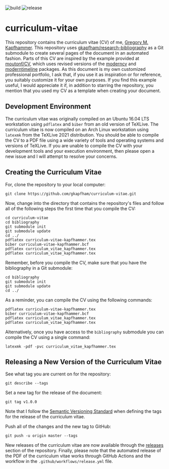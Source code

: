 ![build](https://github.com/gkapfham/curriculum-vitae/workflows/build/badge.svg) ![release](https://github.com/gkapfham/curriculum-vitae/workflows/release/badge.svg)

# curriculum-vitae

This repository contains the curriculum vitae (CV) of me, [Gregory M.
Kapfhammer](https://www.gregorykapfhammer.com/). This repository uses
[gkapfham/research-bibliography](https://github.com/gkapfham/research-bibliography)
as a Git submodule to create several pages of the document in an automated
fashion. Parts of this CV are inspired by the example provided at
[moutonf/CV](https://github.com/moutonf/CV), which uses revised versions of the
[moderncv](https://www.ctan.org/pkg/moderncv) and
[moderntimeline](https://github.com/raphink/moderntimeline) packages. As this
document is my own customized professional portfolio, I ask that, if you use it
as inspiration or for reference, you suitably customize it for your own
purposes. If you find this example useful, I would appreciate it if, in addition
to starring the repository, you mention that you used my CV as a template when
creating your document.

## Development Environment

The curriculum vitae was originally compiled on an Ubuntu 16.04 LTS workstation
using `pdflatex` and `biber` from an old version of TeXLive. The curriculum
vitae is now compiled on an Arch Linux workstation using `latexmk` from the
TeXLive 2021 distribution. You should be able to compile the CV to a PDF file
using a wide variety of tools and operating systems and versions of TeXLive. If
you are unable to compile the CV with your development tools and your execution
environment, then please open a new issue and I will attempt to resolve your
concerns.

## Creating the Curriculum Vitae

For, clone the repository to your local computer:

```shell
git clone https://github.com/gkapfham/curriculum-vitae.git
```

Now, change into the directory that contains the repository's files and follow
all of the following steps the first time that you compile the CV:

```shell
cd curriculum-vitae
cd bibliography
git submodule init
git submodule update
cd ../
pdflatex curriculum-vitae-kapfhammer.tex
biber curriculum-vitae-kapfhammer.bcf
pdflatex curriculum_vitae_kapfhammer.tex
pdflatex curriculum_vitae_kapfhammer.tex
```

Remember, before you compile the CV, make sure that you have the bibliography in
a Git submodule:

```shell
cd bibliography
git submodule init
git submodule update
cd ../
```

As a reminder, you can compile the CV using the following commands:

```shell
pdflatex curriculum-vitae-kapfhammer.tex
biber curriculum-vitae-kapfhammer.bcf
pdflatex curriculum_vitae_kapfhammer.tex
pdflatex curriculum_vitae_kapfhammer.tex
```

Alternatively, once you have access to the `bibliography` submodule you can
compile the CV using a single command:

```shell
latexmk -pdf -pvc curriculum_vitae_kapfhammer.tex
```

## Releasing a New Version of the Curriculum Vitae

See what tag you are current on for the repository:

```shell
git describe --tags
```

Set a new tag for the release of the document:

```shell
git tag v1.0.0
```

Note that I follow the [Semantic Versioning Standard](https://semver.org/) when
defining the tags for the release of the curriculum vitae.

Push all of the changes and the new tag to GitHub:

```shell
git push -u origin master --tags
```

New releases of the curriculum vitae are now available through the
[releases](https://github.com/gkapfham/curriculum-vitae/releases) section of the
repository. Finally, please note that the automated release of the PDF of the
curriculum vitae works through GitHub Actions and the workflow in the
`.github/workflows/release.yml` file.

